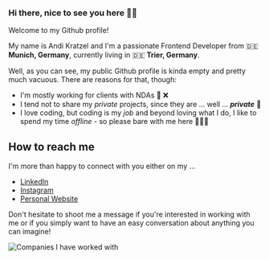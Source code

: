### Hi there, nice to see you here ✌🏻

Welcome to my Github profile!

My name is Andi Kratzel and I'm a passionate Frontend Developer from 🇩🇪 **Munich, Germany**, currently living in 🇩🇪 **Trier, Germany**.

Well, as you can see, my public Github profile is kinda empty and pretty much vacuous. There are reasons for that, though:

- I'm mostly working for clients with NDAs 📖 ❌
- I tend not to share my *private* projects, since they are ... well ... ***private*** 🚷
- I love coding, but coding is my *job* and beyond loving what I do, I like to spend my time *offline* - so please bare with me here 🏋🏻‍♂️

## How to reach me
I'm more than happy to connect with you either on my ...

- [LinkedIn](https://www.linkedin.com/in/der-kratzel/)
- [Instagram](https://instagram.com/derkratzel)
- [Personal Website](https://www.der-kratzel.de)

Don't hesitate to shoot me a message if you're interested in working with me or if you simply want to have an easy conversation about anything you can imagine!

![Companies I have worked with](https://export-download.canva.com/u1HVc/DAEvneu1HVc/78/0/0001-12179920516.png?X-Amz-Algorithm=AWS4-HMAC-SHA256&X-Amz-Credential=AKIAJHKNGJLC2J7OGJ6Q%2F20211112%2Fus-east-1%2Fs3%2Faws4_request&X-Amz-Date=20211112T205109Z&X-Amz-Expires=64427&X-Amz-Signature=19b6a12af80d0605249c7481264183adad648de5367bfdb129e1406dfc06dea9&X-Amz-SignedHeaders=host&response-content-disposition=attachment%3B%20filename%2A%3DUTF-8%27%27Companies%2520that%2520trust%2520me.png&response-expires=Sat%2C%2013%20Nov%202021%2014%3A44%3A56%20GMT)
